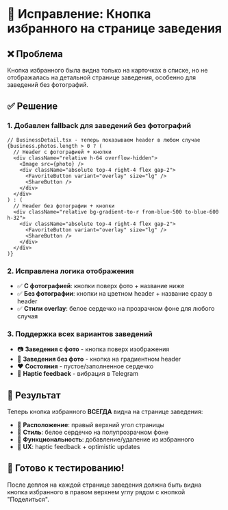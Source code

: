# 🔧 Исправление: Кнопка избранного на странице заведения

## ❌ Проблема
Кнопка избранного была видна только на карточках в списке, но не отображалась на детальной странице заведения, особенно для заведений без фотографий.

## ✅ Решение

### 1. Добавлен fallback для заведений без фотографий
```tsx
// BusinessDetail.tsx - теперь показываем header в любом случае
{business.photos.length > 0 ? (
  // Header с фотографией + кнопки
  <div className="relative h-64 overflow-hidden">
    <Image src={photo} />
    <div className="absolute top-4 right-4 flex gap-2">
      <FavoriteButton variant="overlay" size="lg" />
      <ShareButton />
    </div>
  </div>
) : (
  // Header без фотографии + кнопки  
  <div className="relative bg-gradient-to-r from-blue-500 to-blue-600 h-32">
    <div className="absolute top-4 right-4 flex gap-2">
      <FavoriteButton variant="overlay" size="lg" />
      <ShareButton />
    </div>
  </div>
)}
```

### 2. Исправлена логика отображения
- ✅ **С фотографией**: кнопки поверх фото + название ниже
- ✅ **Без фотографии**: кнопки на цветном header + название сразу в header
- ✅ **Стили overlay**: белое сердечко на прозрачном фоне для любого случая

### 3. Поддержка всех вариантов заведений
- 📷 **Заведения с фото** - кнопка поверх изображения
- 🎨 **Заведения без фото** - кнопка на градиентном header
- ❤️ **Состояния** - пустое/заполненное сердечко
- 📳 **Haptic feedback** - вибрация в Telegram

## 🎯 Результат

Теперь кнопка избранного **ВСЕГДА** видна на странице заведения:
- 📍 **Расположение**: правый верхний угол страницы
- 🎨 **Стиль**: белое сердечко на полупрозрачном фоне
- 💖 **Функциональность**: добавление/удаление из избранного
- 📳 **UX**: haptic feedback + optimistic updates

## 🚀 Готово к тестированию!

После деплоя на каждой странице заведения должна быть видна кнопка избранного в правом верхнем углу рядом с кнопкой "Поделиться".
